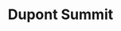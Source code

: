 ---
dateStart: 2011-12-02
dateEnd: 2011-12-02
title: "Dupont Summit"
venue: "Carnegie Institution for Science"
organizer:
credit:
city: "Washington, DC"
state:
country: USA
pdfLink:
venueImages:
---
